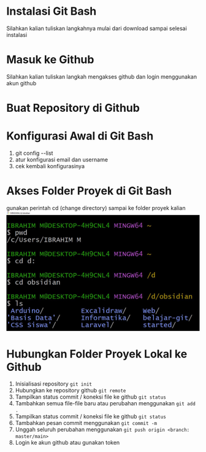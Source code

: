 # Instalasi Git Bash

Silahkan kalian tuliskan langkahnya mulai dari download sampai selesai instalasi
# Masuk ke Github

Silahkan kalian tuliskan langkah mengakses github dan login menggunakan akun github

# Buat Repository di Github

# Konfigurasi Awal di Git Bash
1. git config --list
2. atur konfigurasi email dan username
3. cek kembali konfigurasinya
# Akses Folder Proyek di Git Bash
gunakan perintah cd (change directory) sampai ke folder proyek kalian
![gitbash|300x200](assets/change%20directory.JPG)
# Hubungkan Folder Proyek Lokal ke Github
1. Inisialisasi repository `git init`
2. Hubungkan ke repository github `git remote`
3. Tampilkan status commit / koneksi file ke github `git status`
4. Tambahkan semua file-file baru atau perubahan menggunakan `git add .`
5. Tampilkan status commit / koneksi file ke github `git status`
6. Tambahkan pesan commit menggunakan `git commit -m`
7. Unggah seluruh perubahan menggunakan `git push origin <branch: master/main>`
8. Login ke akun github atau gunakan token

